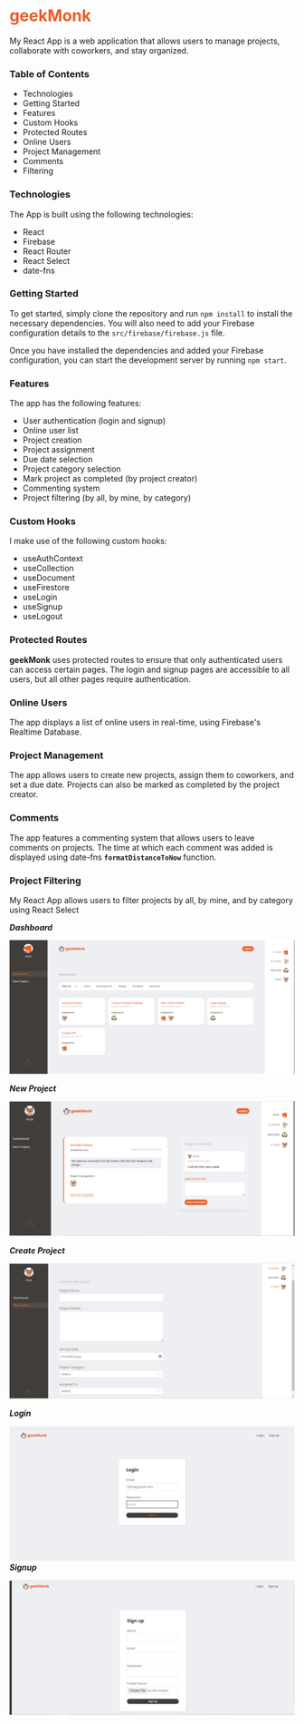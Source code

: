 <h1 style="color:#eb5e28">geekMonk</h1>
My React App is a web application that allows users to manage projects, collaborate with coworkers, and stay organized.

### **Table of Contents**
- Technologies
- Getting Started
- Features
- Custom Hooks
- Protected Routes
- Online Users
- Project Management
- Comments
- Filtering
### **Technologies**
The App is built using the following technologies:
- React
- Firebase
- React Router
- React Select
- date-fns

### **Getting Started**
To get started, simply clone the repository and run ```npm install``` to install the necessary dependencies. You will also need to add your Firebase configuration details to the ```src/firebase/firebase.js``` file.

Once you have installed the dependencies and added your Firebase configuration, you can start the development server by running ```npm start```.

### **Features**
The app has the following features:

- User authentication (login and signup)
- Online user list
- Project creation
- Project assignment
- Due date selection
- Project category selection
- Mark project as completed (by project creator)
- Commenting system
- Project filtering (by all, by mine, by category)

### **Custom Hooks**
I make use of the following custom hooks:

- useAuthContext
- useCollection
- useDocument
- useFirestore
- useLogin
- useSignup
- useLogout

### **Protected Routes**
**geekMonk** uses protected routes to ensure that only authenticated users can access certain pages. The login and signup pages are accessible to all users, but all other pages require authentication.

### **Online Users**
The app displays a list of online users in real-time, using Firebase's Realtime Database.

### **Project Management**
The app allows users to create new projects, assign them to coworkers, and set a due date. Projects can also be marked as completed by the project creator.

### **Comments**
The app features a commenting system that allows users to leave comments on projects. The time at which each comment was added is displayed using date-fns **```formatDistanceToNow```** function.

### **Project Filtering**
My React App allows users to filter projects by all, by mine, and by category using React Select

**_Dashboard_**

![Dashboard](./src/github/github/dashboard.jpg)

**_New Project_**

![Project](./src/github/github/project_page.jpg)


**_Create Project_**

![Create Project](./src/github/github/create_project.jpg)

**_Login_**

![Login](./src/github/github/login.jpg)
**_Signup_**

![Create Project](./src/github/github/sign_up.jpg)



